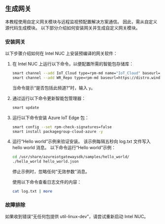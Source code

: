 ## <a name="build-the-gateway"></a>生成网关

本教程使用自定义网关模块与远程监视预配置解决方案通信。 因此，需从自定义源代码生成模块。 以下部分介绍如何安装网关并生成自定义网关模块。

### <a name="install-the-gateway"></a>安装网关

以下步骤介绍如何在 Intel NUC 上安装预编译的网关软件：

1. 在 Intel NUC 上运行以下命令，以便配置所需的智能包存储库：

    ```bash
    smart channel --add IoT_Cloud type=rpm-md name="IoT_Cloud" baseurl=http://iotdk.intel.com/repos/iot-cloud/wrlinux7/rcpl13/ -y
    smart channel --add WR_Repo type=rpm-md baseurl=https://distro.windriver.com/release/idp-3-xt/public_feeds/WR-IDP-3-XT-Intel-Baytrail-public-repo/RCPL13/corei7_64/
    ```

    当命令提示“是否包括此频道?”时，输入 `y`。

1. 通过运行以下命令更新智能包管理器：

    ```bash
    smart update
    ```

1. 运行以下命令安装 Azure IoT Edge 包：

    ```bash
    smart config --set rpm-check-signatures=false
    smart install packagegroup-cloud-azure -y
    ```

1. 运行“Hello world”示例来验证安装。 该示例每隔五秒向 log.txt 文件写入 hello world 消息。 以下命令运行“Hello world”示例：

    ```bash
    cd /usr/share/azureiotgatewaysdk/samples/hello_world/
    ./hello_world hello_world.json
    ```

    停止示例时，忽略任何“无效参数”消息。

    使用以下命令查看日志文件的内容：

    ```bash
    cat log.txt | more
    ```

### <a name="troubleshooting"></a>故障排除

如果收到错误“无任何包提供 util-linux-dev”，请尝试重新启动 Intel NUC。
